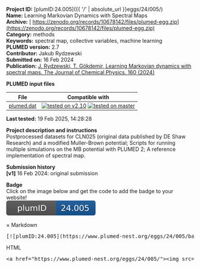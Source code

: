 **Project ID:** [plumID:24.005]({{ '/' | absolute_url }}eggs/24/005/)  
**Name:**  Learning Markovian Dynamics with Spectral Maps  
**Archive:** [ https://zenodo.org/records/10678142/files/plumed-egg.zip](https://zenodo.org/records/10678142/files/plumed-egg.zip)  
**Category:**  methods  
**Keywords:**  spectral map, collective variables, machine learning  
**PLUMED version:**  2.7  
**Contributor:**  Jakub Rydzewski  
**Submitted on:** 16 Feb 2024  
**Publication:** [J. Rydzewski, T. Gökdemir, Learning Markovian dynamics with spectral maps. The Journal of Chemical Physics. 160 (2024)](http://dx.doi.org/10.1063/5.0189241)  
  
**PLUMED input files**  
  
| File     | Compatible with |  
|:--------:|:--------:|  
| [plumed.dat](./data/plumed.dat.md) |  [![tested on v2.10](https://img.shields.io/badge/v2.10-passing-green.svg)](data/plumed.dat.plumed.stderr) [![tested on master](https://img.shields.io/badge/master-passing-green.svg)](data/plumed.dat.plumed_master.stderr) |  
  
**Last tested:**  19 Feb 2025, 14:28:28
  
**Project description and instructions**  
Postprocessed datasets for CLN025 (original data published by DE Shaw Research) and a modified Muller-Brown potential; Scripts for running multiple simulations on the MB potential with PLUMED 2; A reference implementation of spectral map. 

  
**Submission history**  
**[v1]** 16 Feb 2024: original submission  
  
**Badge**  
Click on the image below and get the code to add the badge to your website!  
<img src="./badge.svg" alt="plumeDnest:24.005" id="myBtn" class="badge">
<div id="myModal" class="modal">
  <div class="modal-content">
    <span class="close">&times;</span>
    Markdown<pre>[![plumID:24.005](https://www.plumed-nest.org/eggs/24/005/badge.svg)](https://www.plumed-nest.org/eggs/24/005/)</pre>
    HTML<pre>&lt;a href="https://www.plumed-nest.org/eggs/24/005/"&gt;&lt;img src="https://www.plumed-nest.org/eggs/24/005/badge.svg" alt="plumID:24.005"&gt;&lt;/a&gt;</pre>
  </div>
</div>
